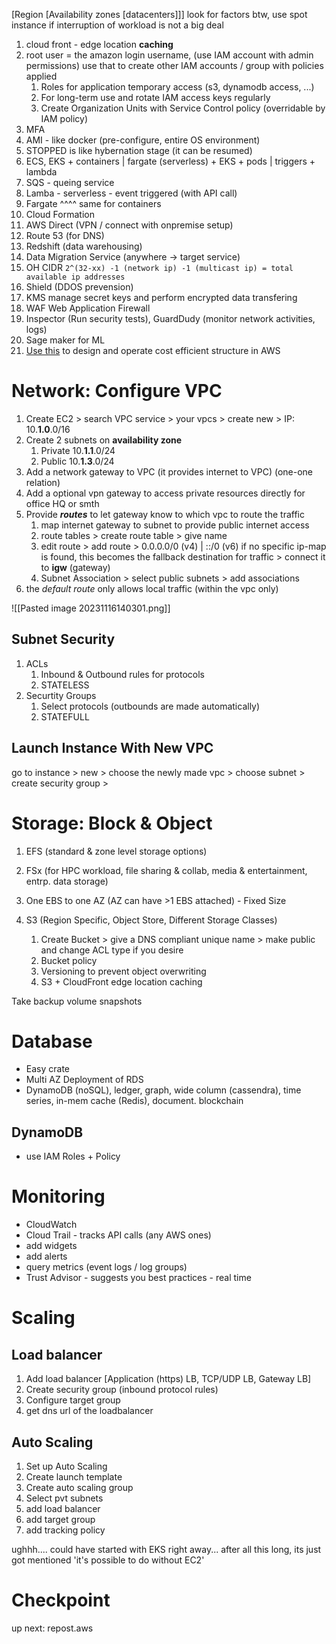 [Region [Availability zones [datacenters]]]
look for factors
btw, use spot instance if interruption of workload is not a big deal

1. cloud front - edge location **caching**
2. root user = the amazon login username, (use IAM account with admin permissions) use that to create other IAM accounts / group  with policies applied 
	1. Roles for application temporary access (s3, dynamodb access, ...)
	2. For long-term use and rotate IAM access keys regularly
	3. Create Organization Units with Service Control policy (overridable by IAM policy)
3. MFA
4. AMI - like docker (pre-configure, entire OS environment)
5. STOPPED is like hybernation stage (it can be resumed)
6. ECS, EKS + containers | fargate (serverless) + EKS + pods | triggers + lambda
7. SQS - queing service
8. Lamba - serverless - event triggered (with API call)
9. Fargate ^^^^ same for containers
10. Cloud Formation
11. AWS Direct (VPN / connect with onpremise setup)
12. Route 53 (for DNS)
13. Redshift (data warehousing)
14. Data Migration Service (anywhere -> target service)
15. OH CIDR `2^(32-xx) -1 (network ip) -1 (multicast ip) = total available ip addresses`
16. Shield (DDOS prevension)
17. KMS manage secret keys and perform encrypted data transfering
18. WAF Web Application Firewall
19. Inspector (Run security tests), GuardDudy (monitor network activities, logs)
20.  Sage maker for ML
21. [Use this](https://docs.aws.amazon.com/wellarchitected/latest/framework/welcome.html) to design and operate cost efficient structure in AWS

# Network: Configure VPC

1. Create EC2 > search VPC service > your vpcs > create new > IP: 10.**1.0**.0/16
2. Create 2 subnets on **availability zone**
	1. Private 10.**1.1**.0/24
	2. Public  10.**1.3**.0/24
3. Add a network gateway to VPC (it provides internet to VPC) (one-one relation)
4. Add a optional vpn gateway to access private resources directly for office HQ or smth
5. Provide ***routes*** to let gateway know to which vpc to route the traffic
	1. map internet gateway to subnet to provide public internet access
	2. route tables > create route table > give name 
	3. edit route > add route > 0.0.0.0/0 (v4) | ::/0 (v6) if no specific ip-map is found, this becomes the fallback destination for traffic > connect it to **igw** (gateway)
	4. Subnet Association > select public subnets > add associations
6. the *default route* only allows local traffic (within the vpc only)

![[Pasted image 20231116140301.png]]
## Subnet Security
1. ACLs
	1. Inbound & Outbound rules for protocols
	2. STATELESS
2. Securtity Groups
	1. Select protocols (outbounds are made automatically)
	2. STATEFULL

## Launch Instance With New VPC
go to instance > new > choose the newly made vpc > choose subnet > create security group > 

# Storage: Block & Object
1. EFS (standard & zone level storage options)
2. FSx (for HPC workload, file sharing & collab, media & entertainment, entrp. data storage)

3. One EBS to  one AZ (AZ can have >1 EBS attached) - Fixed Size
4. S3 (Region Specific, Object Store, Different Storage Classes)
	1. Create Bucket > give a DNS compliant unique name > make public and change ACL type if you desire
	2. Bucket policy
	3. Versioning to prevent object overwriting
	4. S3 + CloudFront edge location caching

Take backup volume snapshots

# Database
- Easy crate
- Multi AZ Deployment of RDS
- DynamoDB (noSQL), ledger, graph, wide column (cassendra), time series, in-mem cache (Redis), document. blockchain

## DynamoDB
- use IAM Roles + Policy

# Monitoring
- CloudWatch
- Cloud Trail - tracks API calls (any AWS ones)
- add widgets
- add alerts
- query metrics (event logs / log groups)
- Trust Advisor - suggests you best practices - real time

# Scaling

## Load balancer
1. Add load balancer [Application (https) LB, TCP/UDP LB, Gateway LB]
2. Create security group (inbound protocol rules)
3. Configure target group
4. get dns url of the loadbalancer

## Auto Scaling
1. Set up Auto Scaling
2. Create launch template
3. Create auto scaling group
4. Select pvt subnets
5. add load balancer
6. add target group
7. add tracking policy

ughhh.... could have started with EKS right away... after all this long, its just got mentioned 'it's possible to do without EC2'

# Checkpoint
up next: 
repost.aws